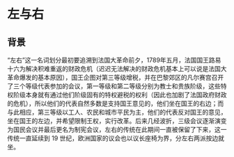 # 左与右

## 背景
“左右”这一名词划分最初要追溯到法国大革命前夕，1789年五月，法国国王路易十六为解决积难重返的财政危机（迟迟无法解决的财政危机基本上可以说是法国大革命爆发的基本原因），国王企图对第三等级增税，并在巴黎郊区的凡尔赛宫召开了三个等级代表参加的会议，第一等级和第二等级分别为教士和贵族阶级，这些特权阶级本身就有通过他们阶级固有的特权避税的权利（因此也加剧了法国政府财政的危机），所以他们的代表自然多数是支持国王意见的，他们坐在国王的右边；而与此相应，第三等级以工人、农民和城市平民为主，他们的代表反对国王的意见，坐在国王的左边，并希望限制王权，实行改革。后来几经波折，三级会议逐渐演变为国民会议并最后更名为制宪会议，左右的传统在此期间一直被保留了下来，这一传统一直延续到 19 世纪，欧洲国家的议会也以议长座椅为界，分左右两派按边就坐。